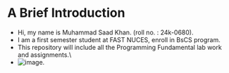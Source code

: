 # A Brief Introduction
- Hi, my name is Muhammad Saad Khan. (roll no. : 24k-0680).
- I am a first semester student at FAST NUCES, enroll in BsCS program.
- This repository will include all the Programming Fundamental lab work and assignments.\
- ![image.](https://www.google.com/url?sa=i&url=https%3A%2F%2Fwww.pngegg.com%2Fen%2Fsearch%3Fq%3Dnational%2BUniversity%2BOf%2BComputer%2B%2BEmerging%2BSciences&psig=AOvVaw2jUAnSS8Dg0b11cvWW41T4&ust=1725269698968000&source=images&cd=vfe&opi=89978449&ved=0CBQQjRxqFwoTCPDb6vq3oYgDFQAAAAAdAAAAABAE)
